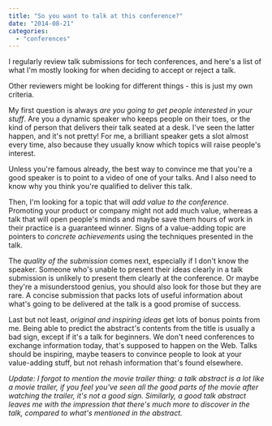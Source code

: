 ```yaml
---
title: "So you want to talk at this conference?"
date: "2014-08-21"
categories: 
  - "conferences"
---
```


I regularly review talk submissions for tech conferences, and here's a list of what I'm mostly looking for when deciding to accept or reject a talk.

Other reviewers might be looking for different things - this is just my own criteria.

My first question is always _are you going to get people interested in your stuff_. Are you a dynamic speaker who keeps people on their toes, or the kind of person that delivers their talk seated at a desk. I've seen the latter happen, and it's not pretty! For me, a brilliant speaker gets a slot almost every time, also because they usually know which topics will raise people's interest.

Unless you're famous already, the best way to convince me that you're a good speaker is to point to a video of one of your talks. And I also need to know why you think you're qualified to deliver this talk.

Then, I'm looking for a topic that will _add value to the conference_. Promoting your product or company might not add much value, whereas a talk that will open people's minds and maybe save them hours of work in their practice is a guaranteed winner. Signs of a value-adding topic are pointers to _concrete achievements_ using the techniques presented in the talk.

The _quality of the submission_ comes next, especially if I don't know the speaker. Someone who's unable to present their ideas clearly in a talk submission is unlikely to present them clearly at the conference. Or maybe they're a misunderstood genius, you should also look for those but they are rare. A concise submission that packs lots of useful information about what's going to be delivered at the talk is a good promise of success.

Last but not least, _original and inspiring ideas_ get lots of bonus points from me. Being able to predict the abstract's contents from the title is usually a bad sign, except if it's a talk for beginners. We don't need conferences to exchange information today, that's supposed to happen on the Web. Talks should be inspiring, maybe teasers to convince people to look at your value-adding stuff, but not rehash information that's found elsewhere.

_Update: I forgot to mention the movie trailer thing: a talk abstract is a lot like a movie trailer, if you feel you've seen all the good parts of the movie after watching the trailer, it's not a good sign. Similarly, a good talk abstract leaves me with the impression that there's much more to discover in the talk, compared to what's mentioned in the abstract._
